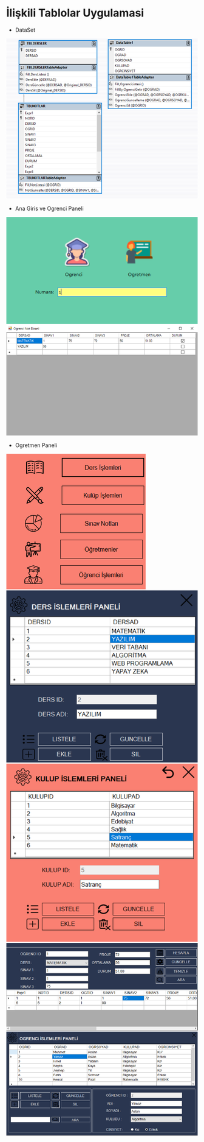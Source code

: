 # İlişkili Tablolar Uygulamasi

- DataSet
 <img src="./images/DataSetCrud1.PNG" alt="" />

- Ana Giris ve Ogrenci Paneli
 <img src="./images/girisPaneli1.PNG" alt="" />
 <img src="./images/ogrenciEkrani2.PNG" alt="" />

- Ogretmen Paneli
 <img src="./images/ogretmenPaneli1.PNG" alt="" />
 <img src="./images/ogretmenPaneli2.PNG" alt="" />
 <img src="./images/ogretmenPaneli3.PNG" alt="" />
 <img src="./images/ogretmenPaneli4.PNG" alt="" />
 <img src="./images/ogretmenPaneli5.PNG" alt="" />


